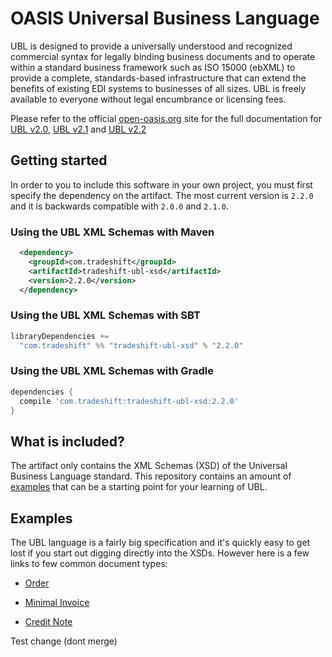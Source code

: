 OASIS Universal Business Language
=================================

UBL is designed to provide a universally understood and recognized commercial syntax for legally binding business documents and to operate within a standard business framework such as ISO 15000 (ebXML) to provide a complete, standards-based  infrastructure that can extend the benefits of existing EDI systems to businesses of all sizes. UBL is freely available to everyone without legal encumbrance or licensing fees.

Please refer to the official [open-oasis.org](http://oasis-open.org/) site for the full documentation for [UBL v2.0](http://docs.oasis-open.org/ubl/os-UBL-2.0/UBL-2.0.html), [UBL v2.1](http://docs.oasis-open.org/ubl/os-UBL-2.1/UBL-2.1.html) and [UBL v2.2](https://docs.oasis-open.org/ubl/cs01-UBL-2.2/UBL-2.2.html)

## Getting started
In order to you to include this software in your own project, you must first specify the dependency on the artifact. The most current version is `2.2.0` and it is backwards compatible with `2.0.0` and `2.1.0`.

### Using the UBL XML Schemas with Maven

```xml
  <dependency>
    <groupId>com.tradeshift</groupId>
    <artifactId>tradeshift-ubl-xsd</artifactId>
    <version>2.2.0</version>
  </dependency>
```

### Using the UBL XML Schemas with SBT
```sbt
libraryDependencies +=
  "com.tradeshift" %% "tradeshift-ubl-xsd" % "2.2.0"
```

### Using the UBL XML Schemas with Gradle
```gradle
dependencies {
  compile 'com.tradeshift:tradeshift-ubl-xsd:2.2.0'
}
```

## What is included?
The artifact only contains the XML Schemas (XSD) of the Universal Business Language standard. This repository contains an amount of [examples](src/test/resources/org/oasis-open/ubl/examples) that can be a starting point for your learning of UBL.



## Examples
The UBL language is a fairly big specification and it's quickly easy to get lost if you start out digging directly into the XSDs. However here is a few links to few common document types:


 * [Order](src/test/resources/org/oasis-open/ubl/examples/UBL-Order-2.1-Example.xml)

 * [Minimal Invoice](src/test/resources/org/oasis-open/ubl/examples/UBL-Invoice-2.1-Example-Trivial.xml)

 * [Credit Note](src/test/resources/org/oasis-open/ubl/examples/UBL-CreditNote-2.1-Example.xml)

Test change (dont merge)
